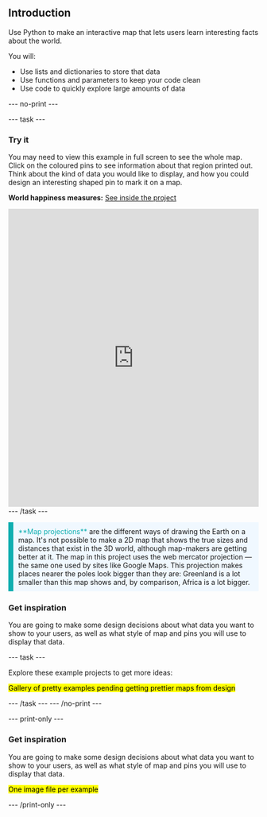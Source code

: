 ## Introduction

Use Python to make an interactive map that lets users learn interesting facts about the world.

You will:
+ Use lists and dictionaries to store that data
+ Use functions and parameters to keep your code clean
+ Use code to quickly explore large amounts of data

--- no-print ---

--- task ---  
### Try it 

You may need to view this example in full screen to see the whole map. Click on the coloured pins to see information about that region printed out. Think about the kind of data you would like to display, and how you could design an interesting shaped pin to mark it on a map.

**World happiness measures:** [See inside the project](https://trinket.io/python/b70e25c42a)

<iframe src="https://trinket.io/embed/python/b70e25c42a?outputOnly=true&runOption=run" width="100%" height="600" frameborder="0" marginwidth="0" marginheight="0" allowfullscreen></iframe>
--- /task ---

<p style="border-left: solid; border-width:10px; border-color: #0faeb0; background-color: aliceblue; padding: 10px;">
<span style="color: #0faeb0">**Map projections**</span> are the different ways of drawing the Earth on a map. It's not possible to make a 2D map that shows the true sizes and distances that exist in the 3D world, although map-makers are getting better at it. The map in this project uses the web mercator projection — the same one used by sites like Google Maps. This projection makes places nearer the poles look bigger than they are: Greenland is a lot smaller than this map shows and, by comparison, Africa is a lot bigger.
</p>

### Get inspiration 

You are going to make some design decisions about what data you want to show to your users, as well as what style of map and pins you will use to display that data.

--- task ---

Explore these example projects to get more ideas:

<mark>Gallery of pretty examples pending getting prettier maps from design</mark>

--- /task ---
--- /no-print ---

--- print-only ---

### Get inspiration 

You are going to make some design decisions about what data you want to show to your users, as well as what style of map and pins you will use to display that data.

<mark>One image file per example</mark>

--- /print-only ---


